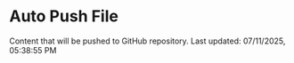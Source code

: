 # Auto Push File

Content that will be pushed to GitHub repository.
Last updated: 07/11/2025, 05:38:55 PM